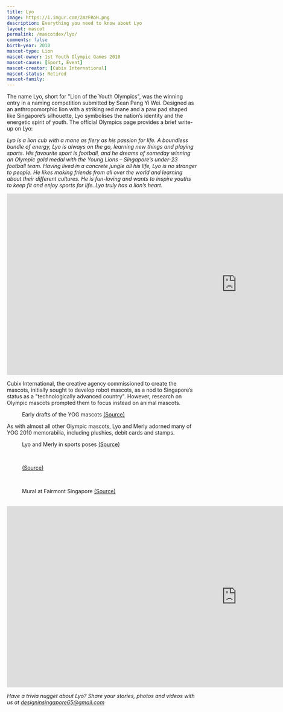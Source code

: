 ```yaml
---
title: Lyo
image: https://i.imgur.com/ZmzFRoH.png
description: Everything you need to know about Lyo
layout: mascot
permalink: /mascotdex/lyo/
comments: false
birth-year: 2010
mascot-type: Lion
mascot-owner: 1st Youth Olympic Games 2010
mascot-cause: [Sport, Event]
mascot-creator: [Cubix International]
mascot-status: Retired
mascot-family: 
---
```



The name Lyo, short for "Lion of the Youth Olympics", was the winning entry in a naming competition submitted by Sean Pang Yi Wei. Designed as an anthropomorphic lion with a striking red mane and a paw pad shaped like Singapore’s silhouette, Lyo symbolises the nation’s identity and the energetic spirit of youth. The official Olympics page provides a brief write-up on Lyo:

<i>Lyo is a lion cub with a mane as fiery as his passion for life. A boundless bundle of energy, Lyo is always on the go, learning new things and playing sports. His favourite sport is football, and he dreams of someday winning an Olympic gold medal with the Young Lions – Singapore’s under-23 football team. Having lived in a concrete jungle all his life, Lyo is no stranger to people. He likes making friends from all over the world and learning about their different cultures. He is fun-loving and wants to inspire youths to keep fit and enjoy sports for life. Lyo truly has a lion’s heart.</i>

<div class="video-responsive"><iframe width="1217" height="480" src="https://www.youtube.com/embed/7nAtTjD1190" title="EXCLUSIVE: Lyo and Merly Exposed!!" frameborder="0" allow="accelerometer; autoplay; clipboard-write; encrypted-media; gyroscope; picture-in-picture; web-share" referrerpolicy="strict-origin-when-cross-origin" allowfullscreen></iframe></div>

Cubix International, the creative agency commissioned to create the mascots, initially sought to develop robot mascots, as a nod to Singapore’s status as a "technologically advanced country". However, research on Olympic mascots prompted them to focus instead on animal mascots.

<figure>
<img src="https://i.imgur.com/1nS9KRW.jpg" alt="">
<figcaption>Early drafts of the YOG mascots <a href="https://frankiemalachi.wordpress.com/2009/12/14/singapore-2010-first-youth-olympic-games-mascots-lyo-merly/ " target="_blank">(Source)</a></figcaption>
</figure>

As with almost all other Olympic mascots, Lyo and Merly adorned many of YOG 2010 memorabilia, including plushies, debit cards and stamps.

<figure>
<img src="https://i.imgur.com/NFBDET5.jpg" alt="">
<figcaption>Lyo and Merly in sports poses <a href="https://celestially.blogspot.com/2010/04/tickets-on-sale-now-singapore-2010.html  " target="_blank">(Source)</a></figcaption>
</figure>

<br>

<figure>
<img src="https://i.imgur.com/NuhA8Sj.jpg" alt="">
<figcaption><a href="https://eventstvsg.wordpress.com/2010/07/26/launch-of-singapore-2010-youth-olympic-games-commemorative-stamps/ " target="_blank">(Source)</a></figcaption>
</figure>

<br>

<figure>
<img src="https://i.imgur.com/308G3oM.jpg" alt="">
<figcaption>Mural at Fairmont Singapore <a href=" http://www.fairmontmoments.com/destinations/asia/fairmont-singapore/fairmont-singapore-counts-down-to-the-youth-olympic-games-yog-with-first-yog-mural 
 " target="_blank">(Source)</a></figcaption>
</figure>

<br>

<div class="video-responsive"><iframe width="1217" height="480" src="https://www.youtube.com/embed/FqGWUDBGomY" title="3D Advertisement Display (YOG Lyo and Merly mascots) on top of bus shelter in front of Lucky Plaza" frameborder="0" allow="accelerometer; autoplay; clipboard-write; encrypted-media; gyroscope; picture-in-picture; web-share" referrerpolicy="strict-origin-when-cross-origin" allowfullscreen></iframe> </div>


<i>Have a trivia nugget about Lyo? Share your stories, photos and videos with us at designinsingapore65@gmail.com</i>
